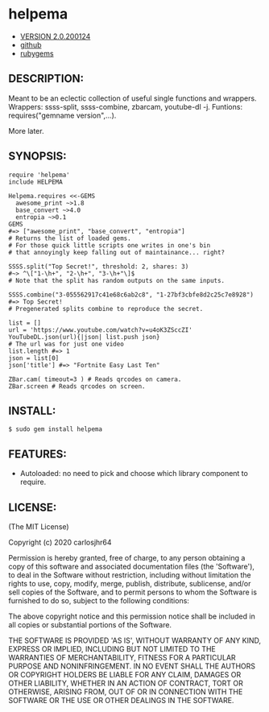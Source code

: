 # helpema

* [VERSION 2.0.200124](https://github.com/carlosjhr64/helpema/releases)
* [github](https://github/carlosjhr64/helpema)
* [rubygems](https://rubygems/gems/helpema)

## DESCRIPTION:

Meant to be an eclectic collection of useful single functions and wrappers.
Wrappers: ssss-split, ssss-combine, zbarcam, youtube-dl -j.
Funtions: requires("gemname version",...).

More later.

## SYNOPSIS:

    require 'helpema'
    include HELPEMA

    Helpema.requires <<-GEMS
      awesome_print ~>1.8
      base_convert ~>4.0
      entropia ~>0.1
    GEMS
    #=> ["awesome_print", "base_convert", "entropia"]
    # Returns the list of loaded gems.
    # For those quick little scripts one writes in one's bin
    # that annoyingly keep falling out of maintainance... right?

    SSSS.split("Top Secret!", threshold: 2, shares: 3)
    #~> ^\["1-\h+", "2-\h+", "3-\h+"\]$
    # Note that the split has random outputs on the same inputs.

    SSSS.combine("3-055562917c41e68c6ab2c8", "1-27bf3cbfe8d2c25c7e8928")
    #=> Top Secret!
    # Pregenerated splits combine to reproduce the secret.

    list = []
    url = 'https://www.youtube.com/watch?v=u4oK3ZSccZI'
    YouTubeDL.json(url){|json| list.push json}
    # The url was for just one video
    list.length #=> 1
    json = list[0]
    json['title'] #=> "Fortnite Easy Last Ten"

    ZBar.cam( timeout=3 ) # Reads qrcodes on camera.
    ZBar.screen # Reads qrcodes on screen.

## INSTALL:

    $ sudo gem install helpema

## FEATURES:

* Autoloaded: no need to pick and choose which library component to require.

## LICENSE:

(The MIT License)

Copyright (c) 2020 carlosjhr64

Permission is hereby granted, free of charge, to any person obtaining
a copy of this software and associated documentation files (the
'Software'), to deal in the Software without restriction, including
without limitation the rights to use, copy, modify, merge, publish,
distribute, sublicense, and/or sell copies of the Software, and to
permit persons to whom the Software is furnished to do so, subject to
the following conditions:

The above copyright notice and this permission notice shall be
included in all copies or substantial portions of the Software.

THE SOFTWARE IS PROVIDED 'AS IS', WITHOUT WARRANTY OF ANY KIND,
EXPRESS OR IMPLIED, INCLUDING BUT NOT LIMITED TO THE WARRANTIES OF
MERCHANTABILITY, FITNESS FOR A PARTICULAR PURPOSE AND NONINFRINGEMENT.
IN NO EVENT SHALL THE AUTHORS OR COPYRIGHT HOLDERS BE LIABLE FOR ANY
CLAIM, DAMAGES OR OTHER LIABILITY, WHETHER IN AN ACTION OF CONTRACT,
TORT OR OTHERWISE, ARISING FROM, OUT OF OR IN CONNECTION WITH THE
SOFTWARE OR THE USE OR OTHER DEALINGS IN THE SOFTWARE.
